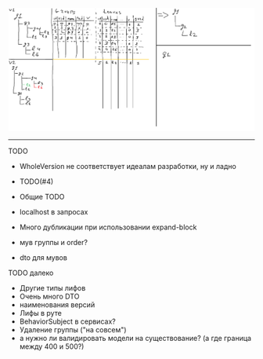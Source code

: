 ![Alt text](ActionSchema.png?raw=true "Schema")

----------
TODO
- WholeVersion не соответствует идеалам разработки, ну и ладно

- TODO(#4)

- Общие TODO
- localhost в запросах
- Много дубликации при использовании expand-block
- мув группы и order?
- dto для мувов

TODO далеко
- Другие типы лифов
- Очень много DTO
- наименования версий
- Лифы в руте
- BehaviorSubject в сервисах?
- Удаление группы ("на совсем")
- а нужно ли валидировать модели на существование? (а где граница между 400 и 500?)